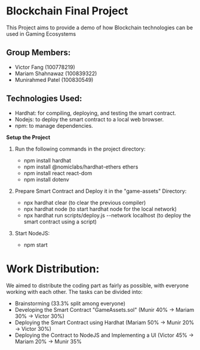 # Blockchain Final Project

This Project aims to provide a demo of how Blockchain technologies can be used in Gaming Ecosystems


## Group Members:
- Victor Fang (100778219)
- Mariam Shahnawaz (100839322)
- Munirahmed Patel (100830549)

## Technologies Used:
- Hardhat: for compiling, deploying, and testing the smart contract.
- Nodejs: to deploy the smart contract to a local web browser.
- npm: to manage dependencies.

**Setup the Project**
1. Run the following commands in the project directory:
   - npm install hardhat
   - npm install @nomiclabs/hardhat-ethers ethers
   - npm install react react-dom
   - npm install dotenv

2. Prepare Smart Contract and Deploy it in the "game-assets" Directory:
   - npx hardhat clear (to clear the previous compiler)
   - npx hardhat node (to start hardhat node for the local network)
   - npx hardhat run scripts/deploy.js --network localhost (to deploy the smart contract using a script)
  
3. Start NodeJS:
   - npm start

# Work Distribution:
We aimed to distribute the coding part as fairly as possible, with everyone working with each other. The tasks can be divided into:
- Brainstorming (33.3% split among everyone)
- Developing the Smart Contract "GameAssets.sol" (Munir 40% -> Mariam 30% -> Victor 30%)
- Deploying the Smart Contract using Hardhat (Mariam 50% -> Munir 20% -> Victor 30%)
- Deploying the Contract to NodeJS and Implementing a UI (Victor 45% -> Mariam 20% -> Munir 35%

